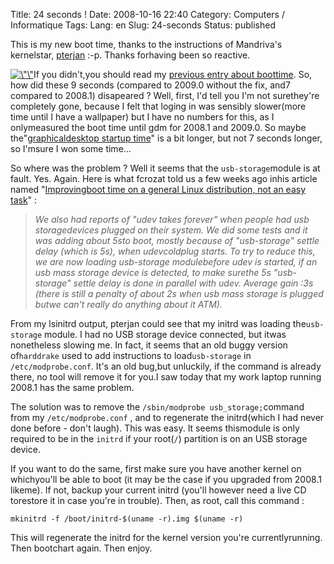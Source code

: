 Title: 24 seconds !
Date: 2008-10-16 22:40
Category: Computers / Informatique
Tags:
Lang: en
Slug: 24-seconds
Status: published

This is my new boot time, thanks to the instructions of Mandriva's kernelstar, [pterjan](http://fasmz.org/%7Epterjan/blog/) :-p. Thanks forhaving been so reactive.

[![\\"\\"](/public/mandriva/.bootchart-2009.0-no-usb-storage_m.jpg "\"Bootchart")](/public/mandriva/bootchart-2009.0-no-usb-storage.png)If you didn't,you should read my [previous entry about boottime](/post/2008/10/14/What-happened-to-my-boot-time-dude). So, how did these 9 seconds (compared to 2009.0 without the fix, and7 compared to 2008.1) disapeared ? Well, first, I'd tell you I'm not surethey're completely gone, because I felt that loging in was sensibly slower(more time until I have a wallpaper) but I have no numbers for this, as I onlymeasured the boot time until gdm for 2008.1 and 2009.0. So maybe the"[graphicaldesktop startup time](http://blog.crozat.net/2008/09/improving-boot-time-on-general-linux.html)" is a bit longer, but not 7 seconds longer, so I'msure I won some time...

So where was the problem ? Well it seems that the `usb-storage`module is at fault. Yes. Again. Here is what fcrozat told us a few weeks ago inhis article named "[Improvingboot time on a general Linux distribution, not an easy task](Improving%20boot%20time%20on%20a%20general%20Linux%20distribution,%20not%20an%20easy%20task)" :

> *We also had reports of "udev takes forever" when people had usb storagedevices plugged on their system. We did some tests and it was adding about 5sto boot, mostly because of "usb-storage" settle delay (which is 5s), when udevcoldplug starts. To try to reduce this, we are now loading usb-storage modulebefore udev is started, if an usb mass storage device is detected, to make surethe 5s "usb-storage" settle delay is done in parallel with udev. Average gain :3s (there is still a penalty of about 2s when usb mass storage is plugged butwe can't really do anything about it ATM).*

From my lsinitrd output, pterjan could see that my initrd was loading the`usb-storage` module. I had no USB storage device connected, but itwas nonetheless slowing me. In fact, it seems that an old buggy version of`harddrake` used to add instructions to load`usb-storage` in `/etc/modprobe.conf`. It's an old bug,but unluckily, if the command is already there, no tool will remove it for you.I saw today that my work laptop running 2008.1 has the same problem.

The solution was to remove the `/sbin/modprobe usb_storage;`command from my `/etc/modprobe.conf` , and to regenerate the initrd(which I had never done before - don't laugh). This was easy. It seems thismodule is only required to be in the `initrd` if your root(`/`) partition is on an USB storage device.

If you want to do the same, first make sure you have another kernel on whichyou'll be able to boot (it may be the case if you upgraded from 2008.1 likeme). If not, backup your current initrd (you'll however need a live CD torestore it in case you're in trouble). Then, as root, call this command :

`mkinitrd -f /boot/initrd-$(uname -r).img $(uname -r)`

This will regenerate the initrd for the kernel version you're currentlyrunning. Then bootchart again. Then enjoy.
